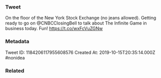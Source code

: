 ### Tweet
On the floor of the New York Stock Exchange (no jeans allowed). Getting ready to go on @CNBCClosingBell to talk about The Infinite Game in business today. Fun! https://t.co/wxFcVuZGNw

### Metadata
Tweet ID: 1184206117955608576
Created At: 2019-10-15T20:35:14.000Z
#nonidea

### Related

